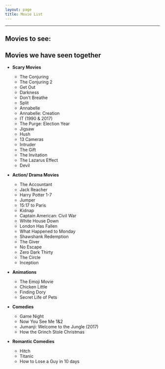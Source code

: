 ```yaml
---
layout: page
title: Movie List
---
```

-------------
## Movies to see:

## Movies we have seen together
- **Scary Movies**
	- The Conjuring
	- The Conjuring 2
	- Get Out
	- Darkness
	- Don't Breathe
	- Split
	- Annabelle
	- Annabelle: Creation
	- IT (1990 & 2017)
	- The Purge: Election Year
	- Jigsaw
	- Hush
	- 13 Cameras
	- Intruder
	- The Gift
	- The Invitation
	- The Lazarus Effect
	- Devil

- **Action/ Drama Movies**
	- The Accountant
	- Jack Reacher
	- Harry Potter 1-7
	- Jumper
	- 15:17 to Paris
	- Kidnap
	- Captain American: Civil War
	- White House Down
	- London Has Fallen
	- What Happened to Monday
	- Shawshank Redemption
	- The Giver
	- No Escape
	- Zero Dark Thirty
	- The Circle
	- Inception

- **Animations**	
	- The Emoji Movie
	- Chicken Little
	- Finding Dory
	- Secret Life of Pets

- **Comedies**
	- Game Night
	- Now You See Me 1&2
	- Jumanji: Welcome to the Jungle (2017)
	- How the Grinch Stole Christmas

- **Romantic Comedies**
	- Hitch
	- Titanic 
	- How to Lose a Guy in 10 days